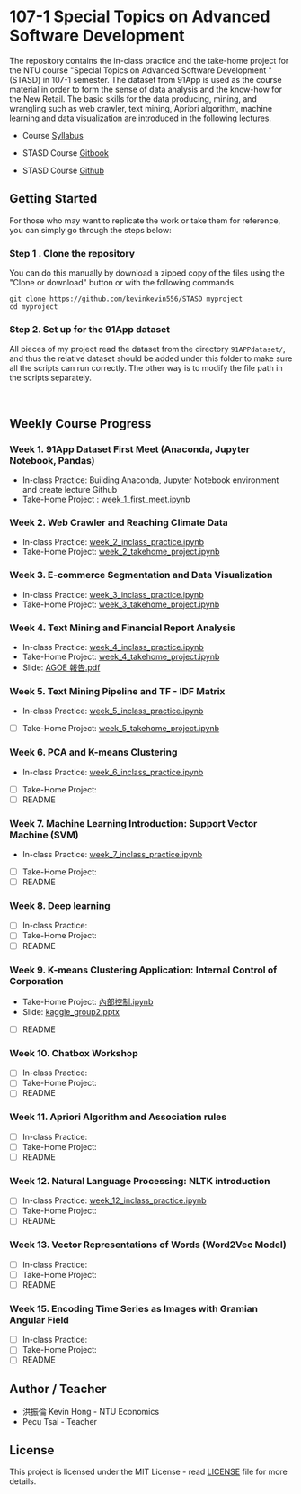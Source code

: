 # 107-1  Special Topics on Advanced Software Development 

The repository contains the in-class practice and the take-home project for the NTU course "Special Topics on Advanced Software Development " (STASD) in 107-1 semester. The dataset from 91App is used as the course material in order to form the sense of data analysis and the know-how for the New Retail.  The basic skills for the data producing, mining, and wrangling such as web crawler, text mining, Apriori algorithm, machine learning and data visualization are introduced in the following lectures.

* Course [Syllabus](https://nol.ntu.edu.tw/nol/coursesearch/print_table.php?course_id=H03%2005010&class=&dpt_code=H020&ser_no=12205&semester=107-1&lang=CH)
* STASD Course [Gitbook](https://pecu.gitbooks.io/python_/content/)

* STASD Course [Github](https://github.com/NTU-CSX-Project/107-1PythonSampleCode)

## Getting Started

For those who may want to replicate the work or take them for reference, you can simply go through the steps below:

### Step 1 . Clone the repository

You can do this manually by download a zipped copy of the files using the "Clone or download" button or with the following commands.

```{git}
git clone https://github.com/kevinkevin556/STASD myproject 
cd myproject
```

### Step 2.  Set up for the 91App dataset

All pieces of my project read the dataset from the directory `91APPdataset/`, and thus the relative dataset should be added under this folder to make sure all the scripts can run correctly. The other way is to modify the file path in the scripts separately.  

<br>

## Weekly Course Progress

### Week 1. 91App Dataset First Meet (Anaconda, Jupyter Notebook, Pandas) 

* In-class Practice: Building Anaconda, Jupyter Notebook environment and create lecture Github
* Take-Home Project : [week_1_first_meet.ipynb](https://github.com/kevinkevin556/STASD/blob/master/week_01/week_1_first_meet.ipynb)

### Week 2. Web Crawler and Reaching Climate Data

* In-class Practice: [week_2_inclass_practice.ipynb](https://github.com/kevinkevin556/STASD/blob/master/week_02/week_2_inclass_practice.ipynb)
* Take-Home Project: [week_2_takehome_project.ipynb](https://github.com/kevinkevin556/STASD/blob/master/week_02/week_2_takehome_project.ipynb)

### Week 3. E-commerce Segmentation and Data Visualization

- In-class Practice: [week_3_inclass_practice.ipynb](https://github.com/kevinkevin556/STASD/blob/master/week_03/week_3_inclass_practice.ipynb)
- Take-Home Project: [week_3_takehome_project.ipynb](https://github.com/kevinkevin556/STASD/blob/master/week_03/week_3_takehome_project.ipynb)

### Week 4. Text Mining and Financial Report Analysis

- In-class Practice: [week_4_inclass_practice.ipynb](https://github.com/kevinkevin556/STASD/blob/master/week_04/week4_inclass_practice.ipynb)
- Take-Home Project: [week_4_takehome_project.ipynb](https://github.com/kevinkevin556/STASD/blob/master/week_04/week4_takehome_project.ipynb)
- Slide: [AGOE 報告.pdf](https://github.com/kevinkevin556/STASD/blob/master/week_04/AGOE%20%E5%A0%B1%E5%91%8A.pdf)

### Week 5. Text Mining Pipeline and TF - IDF Matrix

- In-class Practice: [week_5_inclass_practice.ipynb](https://github.com/kevinkevin556/STASD/blob/master/week_05/week_5_inclass_practice.ipynb)
- [ ] Take-Home Project: [week_5_takehome_project.ipynb](https://github.com/kevinkevin556/STASD/blob/master/week_05/week_5_takehome_project.ipynb)

### Week 6. PCA and K-means Clustering

- In-class Practice: [week_6_inclass_practice.ipynb](https://github.com/kevinkevin556/STASD/blob/master/week_06/week_6_inclass_practice.ipynb)
- [ ] Take-Home Project:
- [ ] README

### Week 7. Machine Learning Introduction: Support Vector Machine (SVM)

- In-class Practice: [week_7_inclass_practice.ipynb](https://github.com/kevinkevin556/STASD/blob/master/week_07/week_7_inclass_practice.ipynb)
- [ ] Take-Home Project:
- [ ] README

### Week 8. Deep learning

- [ ] In-class Practice:
- [ ] Take-Home Project:
- [ ] README

### Week 9. K-means Clustering Application: Internal Control of Corporation  

- Take-Home Project: [內部控制.ipynb](https://github.com/kevinkevin556/STASD/blob/master/week_09/%E5%85%A7%E9%83%A8%E6%8E%A7%E5%88%B6.ipynb)
- Slide: [kaggle_group2.pptx](https://github.com/kevinkevin556/STASD/blob/master/week_09/kaggle_group2.pptx)
- [ ] README

### Week 10. Chatbox Workshop

- [ ] In-class Practice:
- [ ] Take-Home Project:
- [ ] README

### Week 11. Apriori Algorithm and Association rules

- [ ] In-class Practice:
- [ ] Take-Home Project:
- [ ] README

### Week 12.  Natural Language Processing: NLTK introduction

- [ ] In-class Practice: [week_12_inclass_practice.ipynb](https://github.com/kevinkevin556/STASD/blob/master/week_12/week_12_inclass_practice.ipynb)
- [ ] Take-Home Project:
- [ ] README

### Week 13. Vector Representations of Words (Word2Vec Model)
- [ ] In-class Practice:
- [ ] Take-Home Project:
- [ ] README

### Week 15. Encoding Time Series as Images with Gramian Angular Field
- [ ] In-class Practice:
- [ ] Take-Home Project:
- [ ] README

## Author / Teacher

* 洪振倫 Kevin Hong - NTU Economics
* Pecu Tsai - Teacher

## License

This project is licensed under the MIT License - read [LICENSE](https://github.com/kevinkevin556/STASD/blob/master/LICENSE) file for more details.

